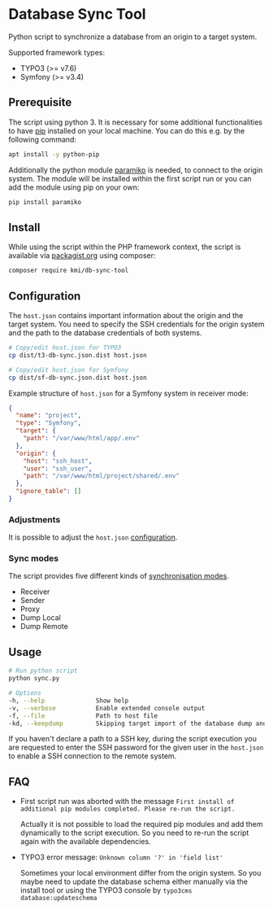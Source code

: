 # Database Sync Tool

Python script to synchronize a database from an origin to a target system.

Supported framework types:

- TYPO3 (>= v7.6)
- Symfony (>= v3.4)

## Prerequisite

The script using python 3. It is necessary for some additional functionalities to have [pip](https://pypi.org/project/pip/) installed on your local machine. 
You can do this e.g. by the following command:

```bash
apt install -y python-pip
```

Additionally the python module [paramiko](https://github.com/paramiko/paramiko) is needed, to connect to the origin system. The module will be installed within the first script run or you can add the module using pip on your own:

```bash
pip install paramiko
```

## Install

While using the script within the PHP framework context, the script is available via [packagist.org](https://packagist.org/packages/kmi/db-sync-tool) using composer:

```bash
composer require kmi/db-sync-tool
```

## Configuration

The `host.json` contains important information about the origin and the target system. 
You need to specify the SSH credentials for the origin system and the path to the database credentials of both systems.

```bash
# Copy/edit host.json for TYPO3
cp dist/t3-db-sync.json.dist host.json

# Copy/edit host.json for Symfony
cp dist/sf-db-sync.json.dist host.json
```

Example structure of `host.json` for a Symfony system in receiver mode:
```json
{
  "name": "project",
  "type": "Symfony",
  "target": {
    "path": "/var/www/html/app/.env"
  },
  "origin": {
    "host": "ssh_host",
    "user": "ssh_user",
    "path": "/var/www/html/project/shared/.env"
  },
  "ignore_table": []
}
```

### Adjustments

It is possible to adjust the `host.json` [configuration](documentation/CONFIG.md).

### Sync modes

The script provides five different kinds of [synchronisation modes](documentation/MODE.md).

- Receiver
- Sender
- Proxy
- Dump Local
- Dump Remote

## Usage

```bash
# Run python script
python sync.py
```

```bash
# Options
-h, --help              Show help
-v, --verbose           Enable extended console output
-f, --file              Path to host file
-kd, --keepdump         Skipping target import of the database dump and saving the available dump file in the given directory
```

If you haven't declare a path to a SSH key, during the script execution you are requested to enter the SSH password for the given user in the `host.json` to enable a SSH connection to the remote system. 


## FAQ

- First script run was aborted with the message `First install of additional pip modules completed. Please re-run the script.`
   
   Actually it is not possible to load the required pip modules and add them dynamically to the script execution. So you need to re-run the script again with the available dependencies.

- TYPO3 error message: `Unknown column '?' in 'field list'` 
   
   Sometimes your local environment differ from the origin system. So you maybe need to update the database schema either manually via the install tool or using the TYPO3 console by `typo3cms database:updateschema`